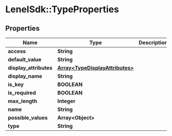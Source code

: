 # LenelSdk::TypeProperties

## Properties
Name | Type | Description | Notes
------------ | ------------- | ------------- | -------------
**access** | **String** |  | [optional] 
**default_value** | **String** |  | [optional] 
**display_attributes** | [**Array&lt;TypeDisplayAttributes&gt;**](TypeDisplayAttributes.md) |  | [optional] 
**display_name** | **String** |  | [optional] 
**is_key** | **BOOLEAN** |  | [optional] 
**is_required** | **BOOLEAN** |  | [optional] 
**max_length** | **Integer** |  | [optional] 
**name** | **String** |  | [optional] 
**possible_values** | **Array&lt;Object&gt;** |  | [optional] 
**type** | **String** |  | [optional] 

